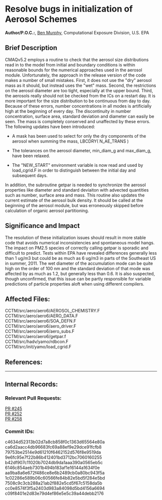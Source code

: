 # Resolve bugs in initialization of Aerosol Schemes  

**Author/P.O.C.:**, [Ben Murphy](mailto:murphy.benjamin@epa.gov), Computational Exposure Division, U.S. EPA  

## Brief Description

 CMAQv5.2 employs a routine to check that the aerosol size distributions read in to the model from initial and boundary conditions is within reasonable bounds for the numerical approaches used in the aerosol module. Unfortunately, the approach in the release version of the code makes a number of small mistakes. First, it does not use the "dry" aerosol mass as it should, but instead uses the "wet" mass. Second, the restrictions on the aerosol diameter are too tight, especially at the upper bound. Third, the aerosols really should not be checked from the ICs on a restart day. It is more important for the size distribution to be continuous from day to day.
 Because of these errors, number concentrations in all modes is artificially high at the beginning of every day. The discontinuity in number concentration, surface area, standard deviation and diameter can easily be seen. The mass is completely conserved and unaffected by these errors.
The following updates have been introduced:

- A mask has been used to select for only the dry components of the aerosol when summing the mass, LBCDRY( N_AE_TRANS )

- The tolerances on the aerosol diameter, min_diam_g and max_diam_g, have been relaxed.

- The "NEW_START" environment variable is now read and used by load_cgrid.F in order to distinguish between the initial day and subsequent days.

 In addition, the subroutine getpar is needed to synchronize the aerosol properties like diameter and standard deviaiton with advected quantities such as number, surface area and mass. This routine also updates the current estimate of the aerosol bulk density. It should be called at the beginning of the aerosol module, but was erroneously skipped before calculation of organic aerosol partitioning. 

## Significance and Impact

 The resolution of these initialization issues should result in more stable code that avoids numerical inconsistencies and spontaneous model hangs.
 The impact on PM2.5 species of correctly calling getpar is sporadic and difficult to predict. Tests within EPA have revealed differences generally less than 1 ug/m3 but could be as much as 6 ug/m3 in parts of the Southeast US in summer, 2011. The wet diameter of the accumulation mode can be quite high on the order of 100 nm and the standard deviation of that mode was affected by as much as 1.2, but generally less than 0.6.
 It is also suspected, though unconfirmed, that this issue can be partly responsible for variable predictions of particle properties aloft when using different compilers.

## Affected Files:

CCTM/src/aero/aero6/AEROSOL_CHEMISTRY.F  
CCTM/src/aero/aero6/AERO_DATA.F  
CCTM/src/aero/aero6/SOA_DEFN.F  
CCTM/src/aero/aero6/aero_driver.F  
CCTM/src/aero/aero6/aero_subs.F  
CCTM/src/aero/aero6/getpar.f  
CCTM/src/hadv/yamo/rdbcon.F  
CCTM/src/init/yamo/load_cgrid.F  

## References:    

-----
## Internal Records:


### Relevant Pull Requests:
  [PR #245](https://github.com/USEPA/CMAQ_Dev/pull/245)  
  [PR #252](https://github.com/USEPA/CMAQ_Dev/pull/252)  
  [PR #258](https://github.com/USEPA/CMAQ_Dev/pull/258)  

### Commit IDs:

c4634d52313b02d7a8cb858f0c1363d65564e80a  
ca6d2aacc4db96683fc69a88ef9e29dce91fcfb8  
79753be2514e9d61210f6462152d576f8e9519da  
9e6fc95e7f22b86b412401bd3712bc7060160255  
b42df907c11020b7024db9da1aaa390a0565eb5c  
6146c854aeb7301b494b183af1e16144a1634f0e  
aa9ba8a6e672f486ce8e6b2489cb0a80bc943f5a  
1c02286e589b06c60566fe84b82e5bd5f284e5bd  
7508c9c3cb288a21ab2f882e5cd5f67c5158da5b  
cc0e8574f3f5a2403d983a84098d5bd4156a6694  
c09f8401e2d83e79d4ef86e5e5c39a44debb2176  

